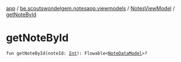 [app](../../index.md) / [be.scoutswondelgem.notesapp.viewmodels](../index.md) / [NotesViewModel](index.md) / [getNoteById](./get-note-by-id.md)

# getNoteById

`fun getNoteById(noteId: `[`Int`](https://kotlinlang.org/api/latest/jvm/stdlib/kotlin/-int/index.html)`): Flowable<`[`NoteDataModel`](../../be.scoutswondelgem.notesapp.database.entities/-note-data-model/index.md)`>?`